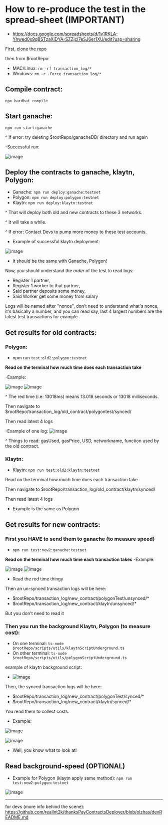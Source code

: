 
# How to re-produce the test in the spread-sheet (IMPORTANT)

- https://docs.google.com/spreadsheets/d/1v1RKLA-Yhwed0x9qBSTzaXiDYA-SZZjcI7eSJ6er1XU/edit?usp=sharing

First, clone the repo

then from $rootRepo:

- MAC/Linux: ```rm -rf transaction_log/*```
- Windows: ```rm -r -Force transaction_log/*```

## Compile contract:

```npx hardhat compile```

## Start ganache:

```npm run start:ganache```

^ If error: try deleting $rootRepo/ganacheDB/ directory and run again

-Successful run: 

![image](https://user-images.githubusercontent.com/49155740/193948318-a6d27cd3-7d35-4648-a355-4767e8733a3e.png)

## Deploy the contracts to ganache, klaytn, Polygon:

- Ganache: ```npm run deploy:ganache:testnet```
- Polygon: ```npm run deploy:polygon:testnet```
- Klaytn: ```npm run deploy:klaytn:testnet```

^ That will deploy both old and new contracts to these 3 networks.

^ It will take a while.

^ If error: Contact Devs to pump more money to these test accounts.

- Example of successful klaytn deployment: 

![image](https://user-images.githubusercontent.com/49155740/193948461-aac0c029-8b55-4034-a664-47b877a13aff.png)

- It should be the same with Ganache, Polygon!

Now, you should understand the *order* of the test to read logs:

- Register 1 partner, 
- Register 1 worker to that partner, 
- Said partner deposits some money,
- Said Worker get some money from salary

Logs will be named after "nonce", don't need to understand what's nonce, it's basically
a number, and you can read say, last 4 largest numbers are the latest test transactions for example.

## Get results for old contracts:

### Polygon: 
- npm run ```test:old2:polygon:testnet```

**Read on the terminal how much time does each transaction take**

-Example: 

![image](https://user-images.githubusercontent.com/49155740/193948999-df57620b-7cd7-4a88-94c9-20e7362b3c87.png)
![image](https://user-images.githubusercontent.com/49155740/193949019-c1f0da81-c82f-4bf8-a9b9-6aa3ade82935.png)

^ The red time (i.e: 13018ms) means 13.018 seconds or 13018 milliseconds.

Then navigate to $rootRepo/transaction_log/old_contract/polygontest/synced/

Then read latest 4 logs

-Example of one log: ![image](https://user-images.githubusercontent.com/49155740/193949170-e54bfd2a-8135-49ed-8f77-8538a2f0ef77.png)

^ Things to read: gasUsed, gasPrice, USD, networkname, function used by the old contract.

### Klaytn:
- Klaytn: ```npm run test:old2:klaytn:testnet```

Read on the terminal how much time does each transaction take

Then navigate to $rootRepo/transaction_log/old_contract/klaytn/synced/

Then read latest 4 logs

- Example is the same as Polygon

## Get results for new contracts:
### First you HAVE to send them to ganache (to measure speed)
- ```npm run test:new2:ganache:testnet```

**Read on the terminal how much time each transaction takes**
-Example:

![image](https://user-images.githubusercontent.com/49155740/193949494-6a0d038d-f35c-494a-8c3d-dea72f37d6d0.png)
![image](https://user-images.githubusercontent.com/49155740/193949508-46edddfa-bacc-496d-9b7c-917fefee525c.png)

- Read the red time thingy

Then an un-synced transaction logs will be here: 

- $rootRepo/transaction_log/new_contract/polygonTest/unsynced/*
- $rootRepo/transaction_log/new_contract/klaytn/unsynced/*

But you don't need to read it

### Then you run the background Klaytn, Polygon (to measure cost):

- On one terminal: ```ts-node $rootRepo/scripts/utils/klaytnScriptUnderground.ts```
- On other terminal: ```ts-node $rootRepo/scripts/utils/polygonScriptUnderground.ts```

example of klaytn background script:
- ![image](https://user-images.githubusercontent.com/49155740/193946992-98a7f195-7214-4699-8972-6cf80ecb9855.png)

Then, the synced transaction logs will be here:

- $rootRepo/transaction_log/new_contract/polygonTest/synced/*
- $rootRepo/transaction_log/new_contract/klaytn/synced/*

You read them to collect costs.

- Example: 

![image](https://user-images.githubusercontent.com/49155740/193949625-faaab011-686f-4824-ac94-22b893b63fe7.png)

![image](https://user-images.githubusercontent.com/49155740/193949642-9ae2505d-21a8-47a3-91f6-930c4383dc98.png)

- Well, you know what to look at!


## Read background-speed (OPTIONAL)

- Example for Polygon (klaytn apply same method): 
```npm run test:new2:polygon:testnet```

![image](https://user-images.githubusercontent.com/49155740/193948734-5e5a185b-4ff3-4074-9434-d93cb9b0c4e2.png)

---

for devs (more info behind the scene): https://github.com/realInt2k/thanksPayContractsDeployer/blob/olzhas/devREADME.md
